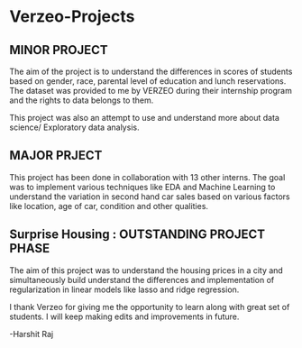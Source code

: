 # Verzeo-Projects

## MINOR PROJECT

The aim of the project is to understand the differences in scores of students based on gender, race, parental level of education and lunch reservations.
The dataset was provided to me by VERZEO during their internship program and the rights to data belongs to them.

This project was also an attempt to use and understand more about data science/ Exploratory data analysis.

## MAJOR PRJECT

This project has been done in collaboration with 13 other interns. The goal was to implement various techniques like EDA and Machine Learning to understand the variation in second hand car sales based on various factors like location, age of car, condition and other qualities.

## Surprise Housing : OUTSTANDING PROJECT PHASE

The aim of this project was to understand the housing prices in a city and simultaneously build understand the differences and implementation of regularization in linear models like lasso and ridge regression.

I thank Verzeo for giving me the opportunity to learn along with great set of students.
I will keep making edits and improvements in future.

-Harshit Raj
